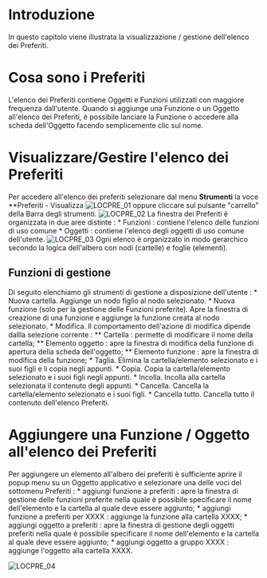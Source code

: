 # Introduzione
In questo capitolo viene illustrata la visualizzazione / gestione dell'elenco dei Preferiti.

# Cosa sono i Preferiti
L'elenco dei Preferiti contiene Oggetti e Funzioni utilizzati con maggiore frequenza dall'utente. Quando si aggiunge una Funzione o un Oggetto all'elenco dei Preferiti, è possibile lanciare la Funzione o accedere alla scheda dell'Oggetto facendo semplicemente clic sul nome.

# Visualizzare/Gestire l'elenco dei Preferiti
Per accedere all'elenco dei preferiti selezionare dal menu **Strumenti** la voce **Preferiti - Visualizza
![LOCPRE_01](http://doc.smeup.com/immagini/MBDOC_OPE-LOCPRE/LOCPRE_01.png)
oppure cliccare sul pulsante "carrello"  della Barra degli strumenti.
![LOCPRE_02](http://doc.smeup.com/immagini/MBDOC_OPE-LOCPRE/LOCPRE_02.png)
La finestra dei Preferiti è organizzata in due aree distinte : 
 \* Funzioni :  contiene l'elenco delle funzioni di uso comune
 \* Oggetti :  contiene l'elenco degli oggetti di uso comune dell'utente.
![LOCPRE_03](http://doc.smeup.com/immagini/MBDOC_OPE-LOCPRE/LOCPRE_03.png)
Ogni elenco è organizzato in modo gerarchico secondo la logica dell'albero con nodi (cartelle) e foglie (elementi).

## Funzioni di gestione
Di seguito elenchiamo gli strumenti di gestione a disposizione dell'utente : 
 \* Nuova cartella. Aggiunge un nodo figlio al nodo selezionato.
 \* Nuova funzione (solo per la gestione delle Funzioni preferite). Apre la finestra di creazione di una funzione e aggiunge la funzione creata al nodo selezionato.
 \* Modifica. Il comportamento dell'azione di modifica dipende dallla selezione corrente : 
 \*\* Cartella :  permette di modificare il nome della cartella;
 \*\* Elemento oggetto :  apre la finestra di modifica della funzione di apertura della scheda dell'oggetto;
 \*\* Elemento funzione :  apre la finestra di modifica della funzione;
 \* Taglia. Elimina la cartella/elemento selezionato e i suoi figli e li copia negli appunti.
 \* Copia. Copia la cartella/elemento selezionato e i suoi figli negli appunti.
 \* Incolla. Incolla alla cartella selezionata il contenuto degli appunti.
 \* Cancella. Cancella la cartella/elemento selezionato e i suoi figli.
 \* Cancella tutto. Cancella tutto il contenuto dell'elenco Preferiti.

# Aggiungere una Funzione / Oggetto all'elenco dei Preferiti
Per aggiungere un elemento all'albero dei preferiti è sufficiente aprire il popup menu su un Oggetto applicativo e selezionare una delle voci del sottomenu Preferiti : 
 \* aggiungi funzione a preferiti :  apre la finestra di gestione delle funzioni preferite nella quale è possibile specificare il nome dell'elemento e la cartella al quale deve essere aggiunto;
 \* aggiungi funzione a preferiti per XXXX :  aggiunge la funzione alla cartella XXXX;
 \* aggiungi oggetto a preferiti :  apre la finestra di gestione degli oggetti preferiti nella quale è possibile specificare il nome dell'elemento e la cartella al quale deve essere aggiunto;
 \* aggiungi oggetto a gruppo XXXX :  aggiunge l'oggetto alla cartella XXXX.

![LOCPRE_04](http://doc.smeup.com/immagini/MBDOC_OPE-LOCPRE/LOCPRE_04.png)